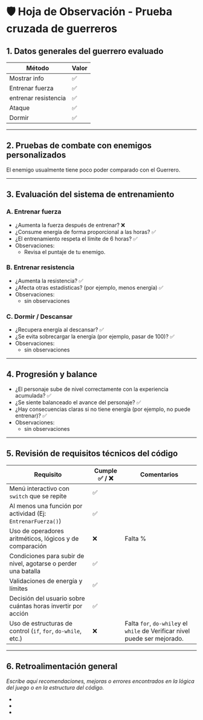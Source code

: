 # 🛡️ Hoja de Observación - Prueba cruzada de guerreros

## 1. Datos generales del guerrero evaluado

| Método        | Valor |
|-----------------|-------|
| Mostrar info   |    ✅   |
| Entrenar fuerza |   ✅    |
| entrenar resistencia       |    ✅   |
| Ataque     |     ✅  |
| Dormir   |    ✅   |

---

## 2. Pruebas de combate con enemigos personalizados

El enemigo usualmente tiene poco poder comparado con el Guerrero.

---

## 3. Evaluación del sistema de entrenamiento

### A. Entrenar fuerza

- ¿Aumenta la fuerza después de entrenar?  ❌  
- ¿Consume energía de forma proporcional a las horas? ✅ 
- ¿El entrenamiento respeta el límite de 6 horas? ✅
- Observaciones:  
  - Revisa el puntaje de tu enemigo.

### B. Entrenar resistencia

- ¿Aumenta la resistencia? ✅ 
- ¿Afecta otras estadísticas? (por ejemplo, menos energía) ✅  
- Observaciones:  
  - sin observaciones

### C. Dormir / Descansar

- ¿Recupera energía al descansar? ✅ 
- ¿Se evita sobrecargar la energía (por ejemplo, pasar de 100)? ✅ 
- Observaciones:  
  - sin observaciones

---

## 4. Progresión y balance

- ¿El personaje sube de nivel correctamente con la experiencia acumulada? ✅ 
- ¿Se siente balanceado el avance del personaje? ✅ 
- ¿Hay consecuencias claras si no tiene energía (por ejemplo, no puede entrenar)? ✅
- Observaciones:  
  - sin observaciones

---

## 5. Revisión de requisitos técnicos del código

| Requisito                                                        | Cumple ✅ / ❌ | Comentarios |
|------------------------------------------------------------------|---------------|-------------|
| Menú interactivo con `switch` que se repite                     |       ✅        |             |
| Al menos una función por actividad (Ej: `EntrenarFuerza()`)     |       ✅        |             |
| Uso de operadores aritméticos, lógicos y de comparación         |        ❌       |   Falta %          |
| Condiciones para subir de nivel, agotarse o perder una batalla |        ✅        |             |
| Validaciones de energía y límites                               |        ✅       |             |
| Decisión del usuario sobre cuántas horas invertir por acción   |         ✅      |             |
| Uso de estructuras de control (`if`, `for`, `do-while`, etc.)   |        ❌       |     Falta  `for`, `do-while`y el `while` de Verificar nivel puede ser mejorado.        |

---

## 6. Retroalimentación general

_Escribe aquí recomendaciones, mejoras o errores encontrados en la lógica del juego o en la estructura del código._  

-  
-  
-
